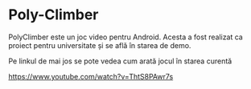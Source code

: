 # Poly-Climber
PolyClimber este un joc video pentru Android. Acesta a fost realizat ca proiect pentru universitate și se află în starea de demo.

Pe linkul de mai jos se pote vedea cum arată jocul în starea curentă 

https://www.youtube.com/watch?v=ThtS8PAwr7s
